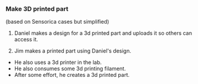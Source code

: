 ### Make 3D printed part

(based on Sensorica cases but simplified)

1. Daniel makes a design for a 3d printed part and uploads it so others can access it.

2. Jim makes a printed part using Daniel's design.

* He also uses a 3d printer in the lab.
* He also consumes some 3d printing filament.
* After some effort, he creates a 3d printed part.
